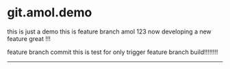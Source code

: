 # git.amol.demo
this is just a demo
this is feature branch amol 123
now developing a new feature great !!!

feature branch commit this is test for only trigger feature branch build!!!!!!!!
*****
